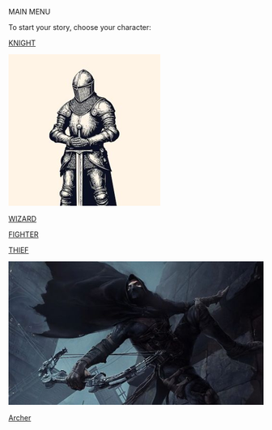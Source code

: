 MAIN MENU

To start your story, choose your character:


[KNIGHT](./Knight/KnightStart.md)

![Knight](./Knight/img/knightsm.jpg)


[WIZARD](./Wizard/_Wizard_StartHere.md)


[FIGHTER](./Fighter/_Fighter_StartHere.md)


[THIEF](./Thief/ThiefStart.md)

![Thief](./Thief/img/thiefsm.jpg)

[Archer](./Archer/ArcherStart.md)
